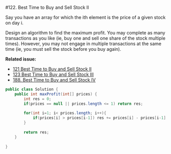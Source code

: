 #122. Best Time to Buy and Sell Stock II

Say you have an array for which the ith element is the price of a given stock on day i.

Design an algorithm to find the maximum profit. You may complete as many transactions as you like (ie, buy one and sell one share of the stock multiple times). However, you may not engage in multiple transactions at the same time (ie, you must sell the stock before you buy again).

**Related issue:**

* [121 Best Time to Buy and Sell Stock II](../Directory/121.md)
* [123 Best Time to Buy and Sell Stock III](../Directory/123.md)
* [188. Best Time to Buy and Sell Stock IV](../Directory/188.md) 


```java
public class Solution {
    public int maxProfit(int[] prices) {
        int res = 0;
        if(prices == null || prices.length <= 1) return res;
        
        for(int i=1; i< prices.length; i++){
            if(prices[i] > prices[i-1]) res += prices[i] - prices[i-1];
        }
        
        return res;
    }
    
}
```
